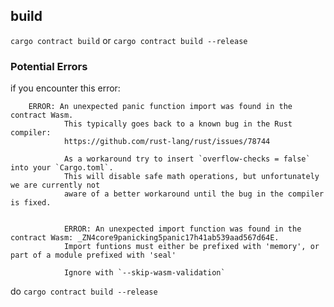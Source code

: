 ## build

`cargo contract build` or `cargo contract build --release`

### Potential Errors

if you encounter this error:

```
    ERROR: An unexpected panic function import was found in the contract Wasm.
            This typically goes back to a known bug in the Rust compiler:
            https://github.com/rust-lang/rust/issues/78744

            As a workaround try to insert `overflow-checks = false` into your `Cargo.toml`.
            This will disable safe math operations, but unfortunately we are currently not
            aware of a better workaround until the bug in the compiler is fixed.


            ERROR: An unexpected import function was found in the contract Wasm: _ZN4core9panicking5panic17h41ab539aad567d64E.
            Import funtions must either be prefixed with 'memory', or part of a module prefixed with 'seal'

            Ignore with `--skip-wasm-validation`

```

do `cargo contract build --release`
